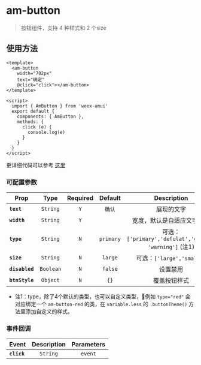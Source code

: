 # am-button

> 按钮组件，支持 4 种样式和 2 个size

## 使用方法 

```vue
<template>
  <am-button
    width="702px"
    text="确定"
    @click="click"></am-button>
</template>

<script>
  import { AmButton } from 'weex-amui'
  export default {
    components: { AmButton },
    methods: {
      click (e) {
        console.log(e)
      }
    }
  }
</script>

```
更详细代码可以参考 [这里](https://github.com/HMingHe/weex-amui/blob/master/example/button/index.vue)

### 可配置参数
| Prop	 | Type | Required | Default | Description |
| ---- |:----:|:---:|:-------:|:----------:|
| **`text`** | `String` | `Y` | `确认` | 展现的文字 |
| **`width`** | `String` | `Y` |  | 宽度，默认是自适应文字长度 |
| **`type`** | `String` | `N` | `primary` | 可选：`['primary','defulat','ghost', 'warning']` (注1) |
| **`size`** | `String` | `N` | `large` | 可选：`['large','small']` |
| **`disabled`** | `Boolean` | `N` | `false` | 设置禁用	 |
| **`btnStyle`** | `Object` | `N` | `{}` | 覆盖按钮样式 |

- 注1：type，除了4个默认的类型，也可以自定义类型，例如 `type="red"` 会对应绑定一个 `am-button-red` 的类，在 `variable.less` 的 `.buttonTheme()` 方法里添加自定义的样式。

### 事件回调
| Event	 | Description | Parameters |
| ---- |:----------:|:----:|
| **`click`** | `String` | `event` |
